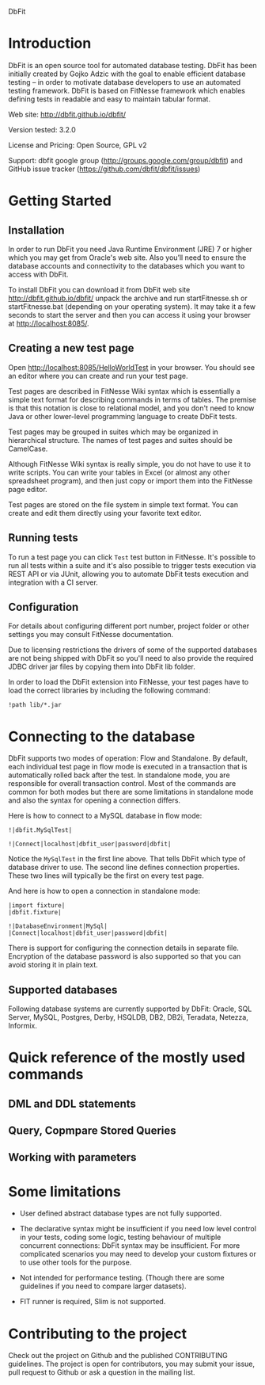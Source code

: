 DbFit

Introduction
============

DbFit is an open source tool for automated database testing. DbFit has
been initially created by Gojko Adzic with the goal to enable efficient
database testing – in order to motivate database developers to use an
automated testing framework. DbFit is based on FitNesse framework which
enables defining tests in readable and easy to maintain tabular format.

Web site: <http://dbfit.github.io/dbfit/>

Version tested: 3.2.0

License and Pricing: Open Source, GPL v2

Support: dbfit google group (<http://groups.google.com/group/dbfit>) and
GitHub issue tracker (<https://github.com/dbfit/dbfit/issues>)


Getting Started
===============

## Installation

In order to run DbFit you need Java Runtime Environment (JRE) 7 or
higher which you may get from Oracle's web site. Also you’ll need
to ensure the database accounts and connectivity to the databases
which you want to access with DbFit.

To install DbFit you can download it from DbFit web site
<http://dbfit.github.io/dbfit/> unpack the archive and run
startFitnesse.sh or startFitnesse.bat (depending on your operating
system). It may take it a few seconds to start the server and then you
can access it using your browser at <http://localhost:8085/>.

## Creating a new test page

Open <http://localhost:8085/HelloWorldTest> in your browser. You should see an
editor where you can create and run your test page.

Test pages are described in FitNesse Wiki syntax which is essentially a simple
text format for describing commands in terms of tables. The premise is that this
notation is close to relational model, and you don't need to know Java or other
lower-level programming language to create DbFit tests.

Test pages may be grouped in suites which may be organized in hierarchical structure. The
names of test pages and suites should be CamelCase.

Although FitNesse Wiki syntax is really simple, you do not have to use it to write scripts. You can write your tables in Excel (or almost any other spreadsheet program), and then just copy or import them into the FitNesse page editor.

Test pages are stored on the file system in simple text format. You can create and edit them directly
using your favorite text editor.


## Running tests

To run a test page you can click `Test` test button in FitNesse. It's possible to run all tests
within a suite and it's also possible to trigger tests execution via REST API or via JUnit,
allowing you to automate DbFit tests execution and integration with a CI server.

## Configuration

For details about configuring different port number, project folder
or other settings you may consult FitNesse documentation.

Due to licensing restrictions the drivers of some of the supported databases
are not being shipped with DbFit so you'll need to also provide the required
JDBC driver jar files by copying them into DbFit lib folder.

In order to load the DbFit extension into FitNesse, your test pages have to load
the correct libraries by including the following command:


    !path lib/*.jar

Connecting to the database
==========================

DbFit supports two modes of operation: Flow and Standalone. By default, each individual
test page in flow mode is executed in a transaction that is automatically rolled back after
the test. In standalone mode, you are responsible for overall transaction control. Most of the
commands are common for both modes but there are some limitations in standalone mode and also
the syntax for opening a connection differs.

Here is how to connect to a MySQL database in flow mode:

    !|dbfit.MySqlTest|

    !|Connect|localhost|dbfit_user|password|dbfit|

Notice the `MySqlTest` in the first line above. That tells DbFit which type of database driver to
use. The second line defines connection properties. These two lines will typically be the first
on every test page.

And here is how to open a connection in standalone mode:

    |import fixture|
    |dbfit.fixture|

    !|DatabaseEnvironment|MySql|
    |Connect|localhost|dbfit_user|password|dbfit|


There is support for configuring the connection details in separate file. Encryption of the database
password is also supported so that you can avoid storing it in plain text.

## Supported databases

Following database systems are currently supported by DbFit: Oracle, SQL Server, MySQL, Postgres, Derby, HSQLDB, DB2, DB2i, Teradata, Netezza, Informix.

Quick reference of the mostly used commands
===========================================

## DML and DDL statements

## Query, Copmpare Stored Queries

## Working with parameters

Some limitations
================

* User defined abstract database types are not fully supported.

* The declarative syntax might be insufficient if you need low level control in your tests,
coding some logic, testing behaviour of multiple concurrent connections: DbFit syntax may be insufficient. For more
complicated scenarios you may need to develop your custom fixtures or to use other tools for the purpose.

* Not intended for performance testing. (Though there are some guidelines if you need to compare larger datasets).

* FIT runner is required, Slim is not supported.


Contributing to the project
===========================

Check out the project on Github and the published CONTRIBUTING guidelines. The project is open for contributors, you may submit
your issue, pull request to Github or ask a question in the mailing list.
